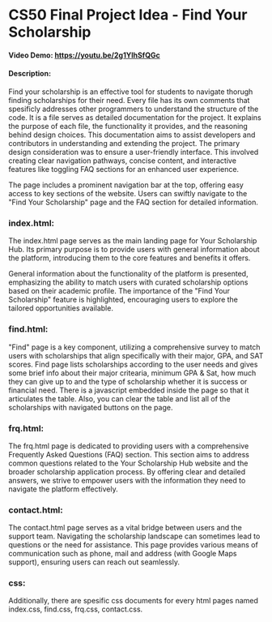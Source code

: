 # CS50 Final Project Idea - Find Your Scholarship 
#### Video Demo:  <https://youtu.be/2g1YlhSfQGc>
#### Description:
Find your scholarship is an effective tool for students to navigate thorugh finding scholarships for their need. Every file has its own comments that spesificly addresses other programmers to understand the structure of the code. It is a file serves as detailed documentation for the project. It explains the purpose of each file, the functionality it provides, and the reasoning behind design choices. This documentation aims to assist developers and contributors in understanding and extending the project. The primary design consideration was to ensure a user-friendly interface. This involved creating clear navigation pathways, concise content, and interactive features like toggling FAQ sections for an enhanced user experience.

The page includes a prominent navigation bar at the top, offering easy access to key sections of the website. Users can swiftly navigate to the "Find Your Scholarship" page and the FAQ section for detailed information.

### index.html:
The index.html page serves as the main landing page for Your Scholarship Hub. Its primary purpose is to provide users with general information about the platform, introducing them to the core features and benefits it offers.

General information about the functionality of the platform is presented, emphasizing the ability to match users with curated scholarship options based on their academic profile. The importance of the "Find Your Scholarship" feature is highlighted, encouraging users to explore the tailored opportunities available.

### find.html:
"Find" page is a key component, utilizing a comprehensive survey to match users with scholarships that align specifically with their major, GPA, and SAT scores. Find page lists scholarships according to the user needs and gives some brief info about their major critearia, minimum GPA & Sat, how much they can give up to and the type of scholarship whether it is success or financial need. There is a javascript embedded inside the page so that it articulates the table. Also, you can clear the table and list all of the scholarships with navigated buttons on the page.
### frq.html:
The frq.html page is dedicated to providing users with a comprehensive Frequently Asked Questions (FAQ) section. This section aims to address common questions related to the Your Scholarship Hub website and the broader scholarship application process. By offering clear and detailed answers, we strive to empower users with the information they need to navigate the platform effectively.
### contact.html:
The contact.html page serves as a vital bridge between users and the support team. Navigating the scholarship landscape can sometimes lead to questions or the need for assistance. This page provides various means of communication such as phone, mail and address (with Google Maps support), ensuring users can reach out seamlessly.

### css:
Additionally, there are spesific css documents for every html pages named index.css, find.css, frq.css, contact.css.
